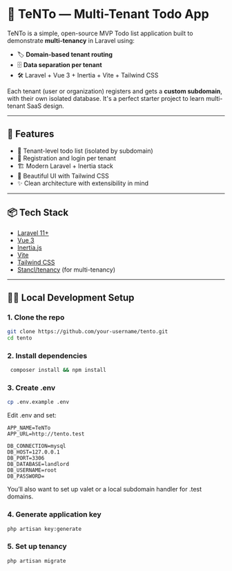 # 📝 TeNTo — Multi-Tenant Todo App

TeNTo is a simple, open-source MVP Todo list application built to demonstrate **multi-tenancy** in Laravel using:

- 🏷️ **Domain-based tenant routing**
- 🗄️ **Data separation per tenant**
- 🛠️ Laravel + Vue 3 + Inertia + Vite + Tailwind CSS

Each tenant (user or organization) registers and gets a **custom subdomain**, with their own isolated database. It's a perfect starter project to learn multi-tenant SaaS design.

---

## 🚀 Features

- 🧾 Tenant-level todo list (isolated by subdomain)
- 🔑 Registration and login per tenant
- 🏗️ Modern Laravel + Inertia stack
- 🎨 Beautiful UI with Tailwind CSS
- ✨ Clean architecture with extensibility in mind

---

## 📦 Tech Stack

- [Laravel 11+](https://laravel.com/)
- [Vue 3](https://vuejs.org/)
- [Inertia.js](https://inertiajs.com/)
- [Vite](https://vitejs.dev/)
- [Tailwind CSS](https://tailwindcss.com/)
- [Stancl/tenancy](https://tenancyforlaravel.com/) (for multi-tenancy)

---

## 🧑‍💻 Local Development Setup

### 1. Clone the repo

```bash
git clone https://github.com/your-username/tento.git
cd tento
```

### 2. Install dependencies
```bash
 composer install && npm install
 ```

### 3. Create .env
```bash
cp .env.example .env
```
Edit .env and set:
```
APP_NAME=TeNTo
APP_URL=http://tento.test

DB_CONNECTION=mysql
DB_HOST=127.0.0.1
DB_PORT=3306
DB_DATABASE=landlord
DB_USERNAME=root
DB_PASSWORD=
```
You’ll also want to set up valet or a local subdomain handler for .test domains.

### 4. Generate application key
```bash
php artisan key:generate
```

### 5. Set up tenancy
```bash
php artisan migrate
```
